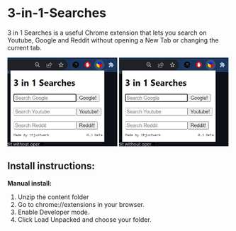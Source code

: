 # 3-in-1-Searches
3 in 1 Searches is a useful Chrome extension that lets you search on Youtube, Google and Reddit without opening a New Tab or changing the current tab.

<img src="3in1ss1.jpg" height='200'>
<img src="3in1ss1.jpg" height='200'>

## Install instructions:
  **Manual install:**
  1. Unzip the content folder
  2. Go to chrome://extensions in your browser.
  3. Enable Developer mode.
  4. Click Load Unpacked and choose your folder.


